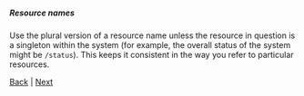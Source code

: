 ##### Resource names

Use the plural version of a resource name unless the resource in question is a singleton within the system (for example, the overall status of the system might be `/status`). This keeps it consistent in the way you refer to particular resources.

[Back](accept-serialized-json-in-request-bodies.md) | [Next](actions.md)
